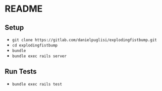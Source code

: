 # README

## Setup

- `git clone https://gitlab.com/danielpuglisi/explodingfistbump.git`
- `cd explodingfistbump`
- `bundle`
- `bundle exec rails server`

## Run Tests

- `bundle exec rails test`

